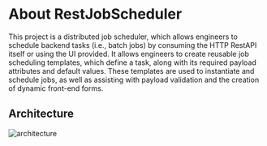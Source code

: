 # About RestJobScheduler

This project is a distributed job scheduler, which allows engineers to schedule backend tasks (i.e., batch jobs)
by consuming the HTTP RestAPI itself or using the UI provided. It allows engineers to create reusable job scheduling templates,
which define a task, along with its required payload attributes and default values. These templates are used to instantiate and
schedule jobs, as well as assisting with payload validation and the creation of dynamic front-end forms.

## Architecture
![architecture](https://user-images.githubusercontent.com/32577906/225432070-efe31df8-8b78-4502-a371-a50a9bc57d5f.jpg)
